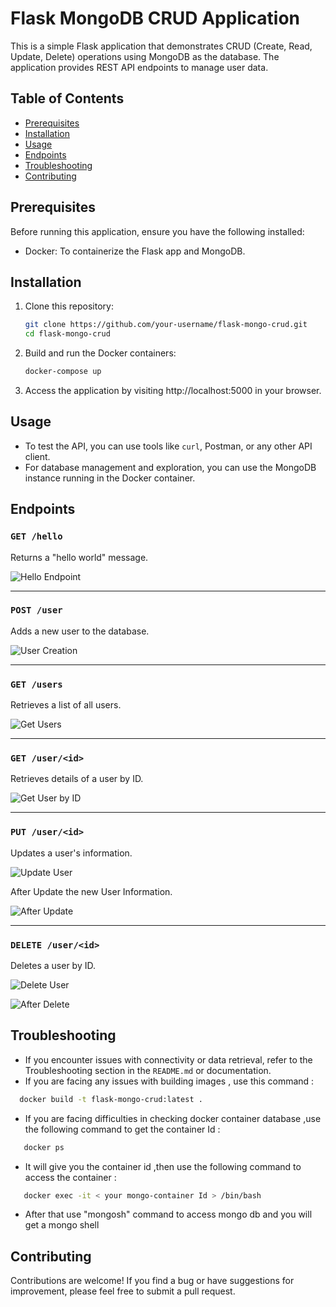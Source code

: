 # Flask MongoDB CRUD Application

This is a simple Flask application that demonstrates CRUD (Create, Read, Update, Delete) operations using MongoDB as the database. The application provides REST API endpoints to manage user data.

## Table of Contents

- [Prerequisites](#prerequisites)
- [Installation](#installation)
- [Usage](#usage)
- [Endpoints](#endpoints)
- [Troubleshooting](#troubleshooting)
- [Contributing](#contributing)


## Prerequisites

Before running this application, ensure you have the following installed:

- Docker: To containerize the Flask app and MongoDB.

## Installation

1. Clone this repository:

   ```bash
   git clone https://github.com/your-username/flask-mongo-crud.git
   cd flask-mongo-crud
   ```

2. Build and run the Docker containers:

   ```bash
   docker-compose up 
   ```

3. Access the application by visiting http://localhost:5000 in your browser.

## Usage

- To test the API, you can use tools like `curl`, Postman, or any other API client.
- For database management and exploration, you can use the MongoDB instance running in the Docker container.

## Endpoints

### `GET /hello`

Returns a "hello world" message.

![Hello Endpoint](/images/hello_tester.png)

---

### `POST /user`

Adds a new user to the database.

![User Creation](/images/post_request.png)

---

### `GET /users`

Retrieves a list of all users.

![Get Users](/images/Get_Request.png)

---

### `GET /user/<id>`

Retrieves details of a user by ID.

![Get User by ID](/images/GetBy_Id_request.png)

---

### `PUT /user/<id>`

Updates a user's information.

![Update User](/images/PUT_Request.png)

After Update the new User Information.

![After Update](/images/After_put.png)

---

### `DELETE /user/<id>`

Deletes a user by ID.

![Delete User](/images/Delete_Request.png)

![After Delete](/images/After_Delete.png)


## Troubleshooting

- If you encounter issues with connectivity or data retrieval, refer to the Troubleshooting section in the `README.md` or documentation.
- If you are facing any issues with building images , use this command :
 ```bash
   docker build -t flask-mongo-crud:latest .
   ```

- If you are facing difficulties in checking docker container database ,use the following command to get the container Id :
```bash
   docker ps
   ```
- It will give you the container id ,then use the following command to access the container :
```bash
   docker exec -it < your mongo-container Id > /bin/bash
   ``` 
- After that use "mongosh" command to access mongo db and you will get a mongo shell
 



## Contributing

Contributions are welcome! If you find a bug or have suggestions for improvement, please feel free to submit a pull request.



